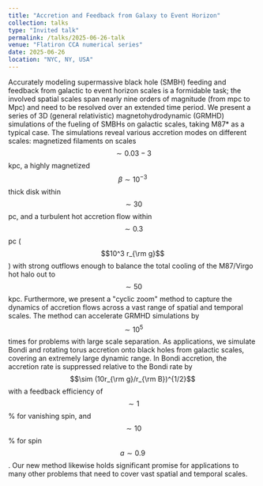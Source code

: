 ```yaml
---
title: "Accretion and Feedback from Galaxy to Event Horizon"
collection: talks
type: "Invited talk"
permalink: /talks/2025-06-26-talk
venue: "Flatiron CCA numerical series"
date: 2025-06-26
location: "NYC, NY, USA"
---
```


Accurately modeling supermassive black hole (SMBH) feeding and feedback from galactic to event horizon scales is a formidable task; the involved spatial scales span nearly nine orders of magnitude (from mpc to Mpc) and need to be resolved over an extended time period. We present a series of 3D (general relativistic) magnetohydrodynamic (GRMHD) simulations of the fueling of SMBHs on galactic scales, taking M87* as a typical case. The simulations reveal various accretion modes on different scales: magnetized filaments on scales $$\sim0.03-3$$ kpc, a highly magnetized $$\beta \sim 10^{-3}$$ thick disk within $$\sim 30$$ pc, and a turbulent hot accretion flow within $$\sim0.3$$ pc ($$10^3 r_{\rm g}$$) with strong outflows enough to balance the total cooling of the M87/Virgo hot halo out to $$\sim 50$$ kpc. Furthermore, we present a "cyclic zoom" method to capture the dynamics of accretion flows across a vast range of spatial and temporal scales. The method can accelerate GRMHD simulations by $$\sim10^5$$ times for problems with large scale separation. As applications, we simulate Bondi and rotating torus accretion onto black holes from galactic scales, covering an extremely large dynamic range. In Bondi accretion, the accretion rate is suppressed relative to the Bondi rate by $$\sim (10r_{\rm g}/r_{\rm B})^{1/2}$$ with a feedback efficiency of $$\sim1$$% for vanishing spin, and $$\sim10$$% for spin $$a\sim 0.9$$. Our new method likewise holds significant promise for applications to many other problems that need to cover vast spatial and temporal scales.
